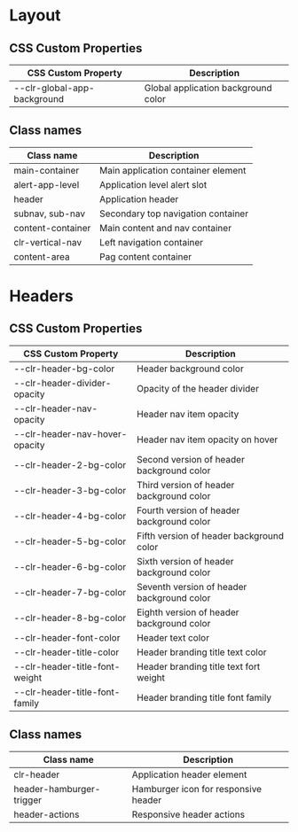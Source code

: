 # Layout

## CSS Custom Properties

| CSS Custom Property         | Description                         |
| --------------------------- | ----------------------------------- |
| --clr-global-app-background | Global application background color |

## Class names

| Class name        | Description                        |
| ----------------- | ---------------------------------- |
| main-container    | Main application container element |
| alert-app-level   | Application level alert slot       |
| header            | Application header                 |
| subnav, sub-nav   | Secondary top navigation container |
| content-container | Main content and nav container     |
| clr-vertical-nav  | Left navigation container          |
| content-area      | Pag content container              |

# Headers

## CSS Custom Properties

| CSS Custom Property            | Description                                |
| ------------------------------ | ------------------------------------------ |
| --clr-header-bg-color          | Header background color                    |
| --clr-header-divider-opacity   | Opacity of the header divider              |
| --clr-header-nav-opacity       | Header nav item opacity                    |
| --clr-header-nav-hover-opacity | Header nav item opacity on hover           |
| --clr-header-2-bg-color        | Second version of header background color  |
| --clr-header-3-bg-color        | Third version of header background color   |
| --clr-header-4-bg-color        | Fourth version of header background color  |
| --clr-header-5-bg-color        | Fifth version of header background color   |
| --clr-header-6-bg-color        | Sixth version of header background color   |
| --clr-header-7-bg-color        | Seventh version of header background color |
| --clr-header-8-bg-color        | Eighth version of header background color  |
| --clr-header-font-color        | Header text color                          |
| --clr-header-title-color       | Header branding title text color           |
| --clr-header-title-font-weight | Header branding title text fort weight     |
| --clr-header-title-font-family | Header branding title font family          |

## Class names

| Class name               | Description                          |
| ------------------------ | ------------------------------------ |
| clr-header               | Application header element           |
| header-hamburger-trigger | Hamburger icon for responsive header |
| header-actions           | Responsive header actions            |
